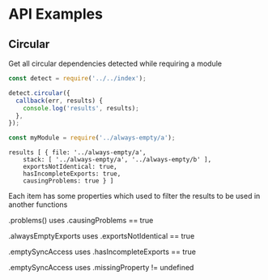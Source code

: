 # API Examples

## Circular
Get all circular dependencies detected while requiring a module

```js
const detect = require('../../index');

detect.circular({
  callback(err, results) {
    console.log('results', results);
  },
});

const myModule = require('../always-empty/a');
```

```
results [ { file: '../always-empty/a',
    stack: [ '../always-empty/a', '../always-empty/b' ],
    exportsNotIdentical: true,
    hasIncompleteExports: true,
    causingProblems: true } ]
```
Each item has some properties which used to filter the results to be used in another functions

.problems() uses .causingProblems == true

.alwaysEmptyExports uses .exportsNotIdentical == true

.emptySyncAccess uses .hasIncompleteExports == true

.emptySyncAccess uses .missingProperty != undefined
